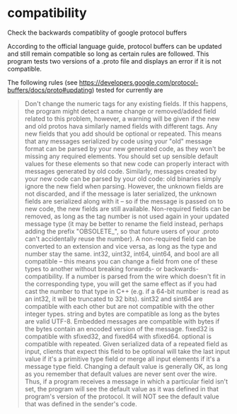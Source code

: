 # compatibility
Check the backwards compatiblity of google protocol buffers

According to the official language guide, protocol buffers can be updated and still remain compatible so long as certain rules are followed. This program tests two versions of a .proto file and displays an error if it is not compatible. 

The following rules (see https://developers.google.com/protocol-buffers/docs/proto#updating) tested for currently are 

>Don't change the numeric tags for any existing fields.
If this happens, the program might detect a name change or removed/added field related to this problem, however, a warning will be given if the new and old protos hava similarly named fields with different tags.
    Any new fields that you add should be optional or repeated. This means that any messages serialized by code using your "old" message format can be parsed by your new generated code, as they won't be missing any required elements. You should set up sensible default values for these elements so that new code can properly interact with messages generated by old code. Similarly, messages created by your new code can be parsed by your old code: old binaries simply ignore the new field when parsing. However, the unknown fields are not discarded, and if the message is later serialized, the unknown fields are serialized along with it – so if the message is passed on to new code, the new fields are still available.
    Non-required fields can be removed, as long as the tag number is not used again in your updated message type (it may be better to rename the field instead, perhaps adding the prefix "OBSOLETE_", so that future users of your .proto can't accidentally reuse the number).
    A non-required field can be converted to an extension and vice versa, as long as the type and number stay the same.
    int32, uint32, int64, uint64, and bool are all compatible – this means you can change a field from one of these types to another without breaking forwards- or backwards-compatibility. If a number is parsed from the wire which doesn't fit in the corresponding type, you will get the same effect as if you had cast the number to that type in C++ (e.g. if a 64-bit number is read as an int32, it will be truncated to 32 bits).
    sint32 and sint64 are compatible with each other but are not compatible with the other integer types.
    string and bytes are compatible as long as the bytes are valid UTF-8.
    Embedded messages are compatible with bytes if the bytes contain an encoded version of the message.
    fixed32 is compatible with sfixed32, and fixed64 with sfixed64.
    optional is compatible with repeated. Given serialized data of a repeated field as input, clients that expect this field to be optional will take the last input value if it's a primitive type field or merge all input elements if it's a message type field.
    Changing a default value is generally OK, as long as you remember that default values are never sent over the wire. Thus, if a program receives a message in which a particular field isn't set, the program will see the default value as it was defined in that program's version of the protocol. It will NOT see the default value that was defined in the sender's code.
